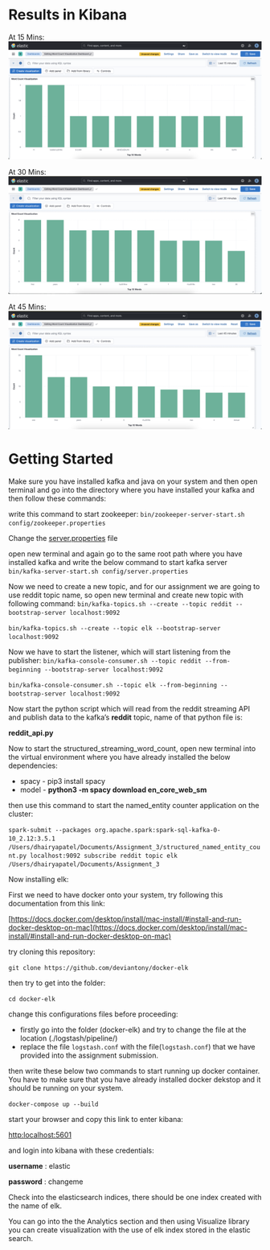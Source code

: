 # Results in Kibana
At 15 Mins:
![alt text](https://github.com/DhairyaPatel2210/Real-Time-Named-Entity-Analysis/blob/main/Results/15Min.png)

At 30 Mins:
![alt text](https://github.com/DhairyaPatel2210/Real-Time-Named-Entity-Analysis/blob/main/Results/30Min.png)

At 45 Mins:
![alt text](https://github.com/DhairyaPatel2210/Real-Time-Named-Entity-Analysis/blob/main/Results/45Min.png)
# Getting Started

Make sure you have installed kafka and java on your system and then open terminal and go into the directory where you have installed your kafka and then follow these commands:

write this command to start zookeeper:
`bin/zookeeper-server-start.sh config/zookeeper.properties`

Change the [server.properties](http://server.properties) file 

open new terminal and again go to the same root path where you have installed kafka and write the below command to start kafka server
`bin/kafka-server-start.sh config/server.properties`

Now we need to create a new topic, and for our assignment we are going to use reddit topic name, so open new terminal and create new topic with following command:
`bin/kafka-topics.sh --create --topic reddit --bootstrap-server localhost:9092`

`bin/kafka-topics.sh --create --topic elk --bootstrap-server localhost:9092`

Now we have to start the listener, which will start listening from the publisher:
`bin/kafka-console-consumer.sh --topic reddit --from-beginning --bootstrap-server localhost:9092`

`bin/kafka-console-consumer.sh --topic elk --from-beginning --bootstrap-server localhost:9092`

Now start the python script which will read from the reddit streaming API and publish data to the kafka’s **reddit** topic, name of that python file is:

**reddit_api.py**

Now to start the structured_streaming_word_count, open new terminal into the virtual environment where you have already installed the below dependencies:

- spacy - pip3 install spacy
- model - **python3 -m spacy download en_core_web_sm**

then use this command to start the named_entity counter application on the cluster:

`spark-submit --packages org.apache.spark:spark-sql-kafka-0-10_2.12:3.5.1 /Users/dhairyapatel/Documents/Assignment_3/structured_named_entity_count.py localhost:9092 subscribe reddit topic elk /Users/dhairyapatel/Documents/Assignment_3`

Now installing elk:

First we need to have docker onto your system, try following this documentation from this link:

[https://docs.docker.com/desktop/install/mac-install/#install-and-run-docker-desktop-on-mac](https://docs.docker.com/desktop/install/mac-install/#install-and-run-docker-desktop-on-mac)

try cloning this repository:

`git clone https://github.com/deviantony/docker-elk`

then try to get into the folder:

`cd docker-elk`

change this configurations files before proceeding:

- firstly go into the folder (docker-elk) and try to change the file at the location (./logstash/pipeline/)
- replace the file `logstash.conf` with the file(`logstash.conf`) that we have provided into the assignment submission.

then write these below two commands to start running up docker container. You have to make sure that you have already installed docker dekstop and it should be running on your system.

`docker-compose up --build`

start your browser and copy this link to enter kibana:

[http:localhost:5601](http://localhost:5601/)

and login into kibana with these credentials:

**username** : elastic

**password** : changeme

Check into the elasticsearch indices, there should be one index created with the name of elk.

You can go into the the Analytics section and then using Visualize library you can create visualization with the use of elk index stored in the elastic search.
